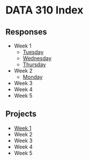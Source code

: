 # DATA 310 Index

## Responses
* Week 1
  + [Tuesday](tuesday1.md)
  + [Wednesday](wednesday1.md)
  + [Thursday](https://eanelson01.github.io/DATA310/images/thurs1.html)
* Week 2
  + [Monday](monday2.md)
* Week 3
* Week 4
* Week 5

## Projects
* [Week 1](project1.md)
* Week 2
* Week 3
* Week 4
* Week 5